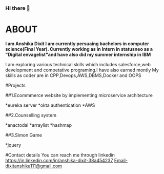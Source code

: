 ### Hi there 👋

<!--
**dixitanshik/dixitanshik** is a ✨ _special_ ✨ repository because its `README.md` (this file) appears on your GitHub profile.-->
# ABOUT
**I am Anshika Dixit I am currently persuaing bachelors in computer science(Final Year). Currently working as in Intern in statusneo as a "Digital envagelist"and have also did my summer internship in IBM**


I am exploring various technical skills which includes salesforce,web development and competative programing.I have also earned montly 
My skills as coder are in CPP,Devops,AWS,DBMS,Docker and OOPS 


#Projects 


##1.Ecommmerce website by implementing microservice architecture


*eureka server
*okta authentication
*AWS


##2.Counselling system


*anactodal 
*arraylist
*hashmap


##3.Simon Game 


*jquery


#Contact details
You can reach me through linkedin  https://in.linkedin.com/in/anshika-dixit-38a454237
Email-dixitanshika111@gmail.com



